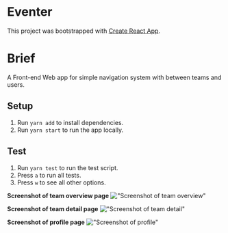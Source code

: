 # Eventer

This project was bootstrapped with [Create React App](https://github.com/facebook/create-react-app).

# Brief
A Front-end Web app for simple navigation system with between teams and users.


## Setup

1. Run `yarn add` to install dependencies.
2. Run `yarn start` to run the app locally.


## Test
1. Run `yarn test` to run the test script.
2. Press `a` to run all tests.
3. Press `w` to see all other options.


**Screenshot of team overview page**
!["Screenshot of team overview"](https://github.com/XiaoyongXu/LHL-final-project/blob/master/files/screenshot-1.png)

**Screenshot of team detail page**
!["Screenshot of team detail"](https://github.com/XiaoyongXu/LHL-final-project/blob/master/files/screenshot-2.png)

**Screenshot of profile page**
!["Screenshot of profile"](https://github.com/XiaoyongXu/LHL-final-project/blob/master/files/screenshot-3.png)



